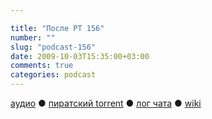 ```yaml
---

title: "После РТ 156"
number: ""
slug: "podcast-156"
date: 2009-10-03T15:35:00+03:00
comments: true
categories: podcast
---
```

[аудио](http://cdn.radio-t.com/rt156post.mp3) ● [пиратский torrent](http://pirates.radio-t.com/torrents/rt156post.mp3.torrent) ● [лог чата](http://chat.radio-t.com/logs/radio-t-156.html) ● [wiki](http://wiki.radio-t.com/%D0%9F%D0%BE%D1%81%D0%BB%D0%B5_%D0%A0%D0%A2_156)<audio src="http://cdn.radio-t.com/rt156post.mp3" preload="none">
